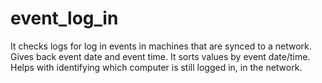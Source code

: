 # event_log_in
It checks logs for log in events in machines that are synced to a network. 
Gives back event date and event time. 
It sorts values by event date/time.
Helps with identifying which computer is still logged in, in the network.

